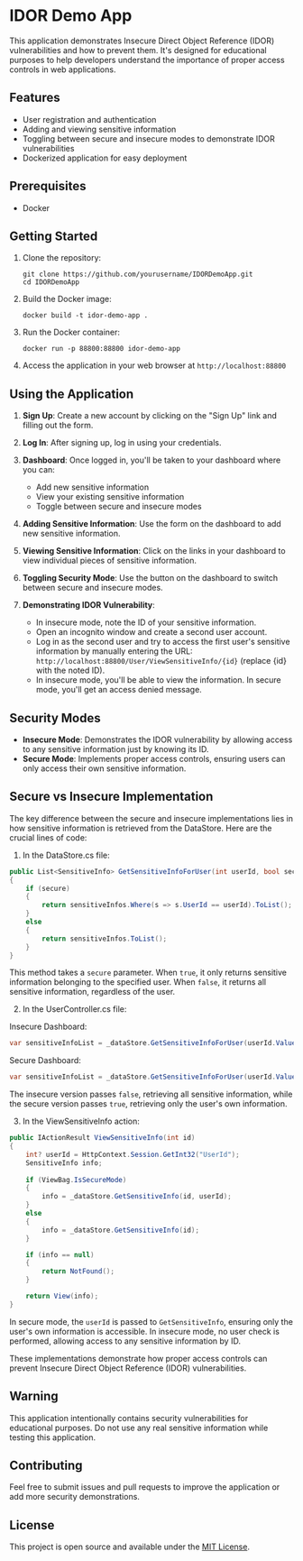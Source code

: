 # IDOR Demo App

This application demonstrates Insecure Direct Object Reference (IDOR) vulnerabilities and how to prevent them. It's designed for educational purposes to help developers understand the importance of proper access controls in web applications.

## Features

- User registration and authentication
- Adding and viewing sensitive information
- Toggling between secure and insecure modes to demonstrate IDOR vulnerabilities
- Dockerized application for easy deployment

## Prerequisites

- Docker

## Getting Started

1. Clone the repository:
   ```
   git clone https://github.com/yourusername/IDORDemoApp.git
   cd IDORDemoApp
   ```

2. Build the Docker image:
   ```
   docker build -t idor-demo-app .
   ```

3. Run the Docker container:
   ```
   docker run -p 88800:88800 idor-demo-app
   ```

4. Access the application in your web browser at `http://localhost:88800`

## Using the Application

1. **Sign Up**: Create a new account by clicking on the "Sign Up" link and filling out the form.

2. **Log In**: After signing up, log in using your credentials.

3. **Dashboard**: Once logged in, you'll be taken to your dashboard where you can:
   - Add new sensitive information
   - View your existing sensitive information
   - Toggle between secure and insecure modes

4. **Adding Sensitive Information**: Use the form on the dashboard to add new sensitive information.

5. **Viewing Sensitive Information**: Click on the links in your dashboard to view individual pieces of sensitive information.

6. **Toggling Security Mode**: Use the button on the dashboard to switch between secure and insecure modes.

7. **Demonstrating IDOR Vulnerability**:
   - In insecure mode, note the ID of your sensitive information.
   - Open an incognito window and create a second user account.
   - Log in as the second user and try to access the first user's sensitive information by manually entering the URL: `http://localhost:88800/User/ViewSensitiveInfo/{id}` (replace {id} with the noted ID).
   - In insecure mode, you'll be able to view the information. In secure mode, you'll get an access denied message.

## Security Modes

- **Insecure Mode**: Demonstrates the IDOR vulnerability by allowing access to any sensitive information just by knowing its ID.
- **Secure Mode**: Implements proper access controls, ensuring users can only access their own sensitive information.

## Secure vs Insecure Implementation

The key difference between the secure and insecure implementations lies in how sensitive information is retrieved from the DataStore. Here are the crucial lines of code:

1. In the DataStore.cs file:

```csharp
public List<SensitiveInfo> GetSensitiveInfoForUser(int userId, bool secure)
{
    if (secure)
    {
        return sensitiveInfos.Where(s => s.UserId == userId).ToList();
    }
    else
    {
        return sensitiveInfos.ToList();
    }
}
```

This method takes a `secure` parameter. When `true`, it only returns sensitive information belonging to the specified user. When `false`, it returns all sensitive information, regardless of the user.

2. In the UserController.cs file:

Insecure Dashboard:
```csharp
var sensitiveInfoList = _dataStore.GetSensitiveInfoForUser(userId.Value, false);
```

Secure Dashboard:
```csharp
var sensitiveInfoList = _dataStore.GetSensitiveInfoForUser(userId.Value, true);
```

The insecure version passes `false`, retrieving all sensitive information, while the secure version passes `true`, retrieving only the user's own information.

3. In the ViewSensitiveInfo action:

```csharp
public IActionResult ViewSensitiveInfo(int id)
{
    int? userId = HttpContext.Session.GetInt32("UserId");
    SensitiveInfo info;
    
    if (ViewBag.IsSecureMode)
    {
        info = _dataStore.GetSensitiveInfo(id, userId);
    }
    else
    {
        info = _dataStore.GetSensitiveInfo(id);
    }

    if (info == null)
    {
        return NotFound();
    }

    return View(info);
}
```

In secure mode, the `userId` is passed to `GetSensitiveInfo`, ensuring only the user's own information is accessible. In insecure mode, no user check is performed, allowing access to any sensitive information by ID.

These implementations demonstrate how proper access controls can prevent Insecure Direct Object Reference (IDOR) vulnerabilities.

## Warning

This application intentionally contains security vulnerabilities for educational purposes. Do not use any real sensitive information while testing this application.

## Contributing

Feel free to submit issues and pull requests to improve the application or add more security demonstrations.

## License

This project is open source and available under the [MIT License](LICENSE).
